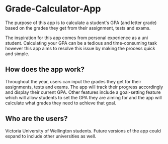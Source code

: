 # Grade-Calculator-App
The purpose of this app is to calculate a student's GPA (and letter grade) based on the grades they get from their assignment, tests and exams.

The inspiration for this app comes from personal experience as a uni student. Calculating your GPA can be a tedious and time-consuming task however this app aims to resolve this issue by making the process quick and simple.

## How does the app work?
Throughout the year, users can input the grades they get for their assignments, tests and exams. The app will track their progress accordingly and display their current GPA. Other features include a goal-setting feature which will allow students to set the GPA they are aiming for and the app will calculate what grades they need to achieve that goal. 

## Who are the users?
Victoria University of Wellington students. Future versions of the app could expand to include other universities as well.

